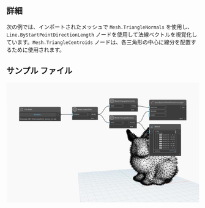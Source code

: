 ## 詳細
次の例では、インポートされたメッシュで `Mesh.TriangleNormals` を使用し、`Line.ByStartPointDirectionLength` ノードを使用して法線ベクトルを視覚化しています。`Mesh.TriangleCentroids` ノードは、各三角形の中心に線分を配置するために使用されます。

## サンプル ファイル

![Example](./Autodesk.DesignScript.Geometry.Mesh.TriangleNormals_img.jpg)
